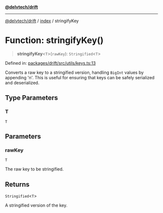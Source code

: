 [**@delvtech/drift**](../../README.md)

***

[@delvtech/drift](../../README.md) / [index](../README.md) / stringifyKey

# Function: stringifyKey()

> **stringifyKey**\<`T`\>(`rawKey`): `Stringified`\<`T`\>

Defined in: [packages/drift/src/utils/keys.ts:13](https://github.com/delvtech/drift/blob/95370f81f9813e8d583ed884b0b07657be0d8f2c/packages/drift/src/utils/keys.ts#L13)

Converts a raw key to a stringified version, handling `BigInt` values by
appending 'n'. This is useful for ensuring that keys can be safely serialized
and deserialized.

## Type Parameters

### T

`T`

## Parameters

### rawKey

`T`

The raw key to be stringified.

## Returns

`Stringified`\<`T`\>

A stringified version of the key.
